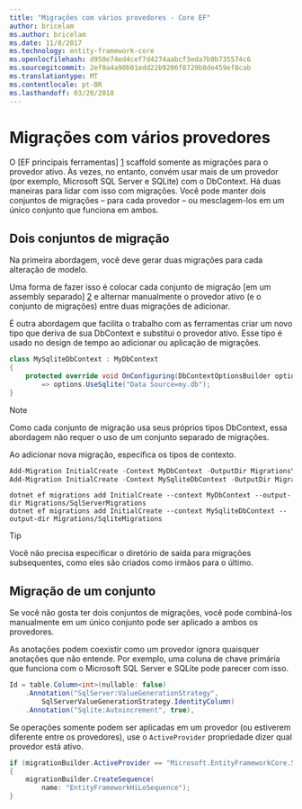 ```yaml
---
title: "Migrações com vários provedores - Core EF"
author: bricelam
ms.author: bricelam
ms.date: 11/8/2017
ms.technology: entity-framework-core
ms.openlocfilehash: d950e74ed4cef7d4274aabcf3eda7b0b735574c6
ms.sourcegitcommit: 2ef0a4a90b01edd22b9206f8729b8de459ef8cab
ms.translationtype: MT
ms.contentlocale: pt-BR
ms.lasthandoff: 03/20/2018
---
```

<a name="migrations-with-multiple-providers"></a>Migrações com vários provedores
==================================
O [EF principais ferramentas] [ 1] scaffold somente as migrações para o provedor ativo. Às vezes, no entanto, convém usar mais de um provedor (por exemplo, Microsoft SQL Server e SQLite) com o DbContext. Há duas maneiras para lidar com isso com migrações. Você pode manter dois conjuntos de migrações – para cada provedor – ou mesclagem-los em um único conjunto que funciona em ambos.

<a name="two-migration-sets"></a>Dois conjuntos de migração
------------------
Na primeira abordagem, você deve gerar duas migrações para cada alteração de modelo.

Uma forma de fazer isso é colocar cada conjunto de migração [em um assembly separado] [ 2] e alternar manualmente o provedor ativo (e o conjunto de migrações) entre duas migrações de adicionar.

É outra abordagem que facilita o trabalho com as ferramentas criar um novo tipo que deriva de sua DbContext e substitui o provedor ativo. Esse tipo é usado no design de tempo ao adicionar ou aplicação de migrações.

``` csharp
class MySqliteDbContext : MyDbContext
{
    protected override void OnConfiguring(DbContextOptionsBuilder options)
        => options.UseSqlite("Data Source=my.db");
}
```

> [!NOTE]
> Como cada conjunto de migração usa seus próprios tipos DbContext, essa abordagem não requer o uso de um conjunto separado de migrações.

Ao adicionar nova migração, especifica os tipos de contexto.

``` powershell
Add-Migration InitialCreate -Context MyDbContext -OutputDir Migrations\SqlServerMigrations
Add-Migration InitialCreate -Context MySqliteDbContext -OutputDir Migrations\SqliteMigrations
```
``` Console
dotnet ef migrations add InitialCreate --context MyDbContext --output-dir Migrations/SqlServerMigrations
dotnet ef migrations add InitialCreate --context MySqliteDbContext --output-dir Migrations/SqliteMigrations
```

> [!TIP]
> Você não precisa especificar o diretório de saída para migrações subsequentes, como eles são criados como irmãos para o último.

<a name="one-migration-set"></a>Migração de um conjunto
-----------------
Se você não gosta ter dois conjuntos de migrações, você pode combiná-los manualmente em um único conjunto pode ser aplicado a ambos os provedores.

As anotações podem coexistir como um provedor ignora quaisquer anotações que não entende. Por exemplo, uma coluna de chave primária que funciona com o Microsoft SQL Server e SQLite pode parecer com isso.

``` csharp
Id = table.Column<int>(nullable: false)
    .Annotation("SqlServer:ValueGenerationStrategy",
        SqlServerValueGenerationStrategy.IdentityColumn)
    .Annotation("Sqlite:Autoincrement", true),
```

Se operações somente podem ser aplicadas em um provedor (ou estiverem diferente entre os provedores), use o `ActiveProvider` propriedade dizer qual provedor está ativo.

``` csharp
if (migrationBuilder.ActiveProvider == "Microsoft.EntityFrameworkCore.SqlServer")
{
    migrationBuilder.CreateSequence(
        name: "EntityFrameworkHiLoSequence");
}
```


  [1]: ../../miscellaneous/cli/index.md
  [2]: projects.md
